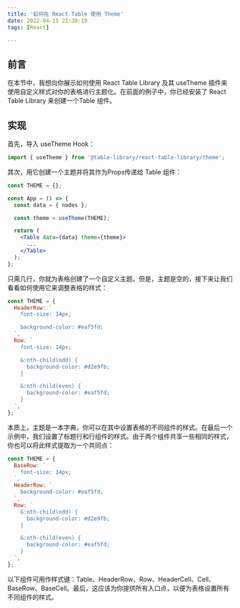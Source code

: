 ```yaml
---
title: '如何在 React Table 使用 Theme'
date: 2022-04-15 21:39:19
tags: [React]

---
```

## 前言
在本节中，我想向你展示如何使用 React Table Library 及其 useTheme 插件来使用自定义样式对你的表格进行主题化。在前面的例子中，你已经安装了 React Table Library 来创建一个Table 组件。

## 实现
首先，导入 useTheme Hook：
```jsx
import { useTheme } from '@table-library/react-table-library/theme';
```
其次，用它创建一个主题并将其作为Props传递给 Table 组件：
```jsx
const THEME = {};

const App = () => {
  const data = { nodes };

  const theme = useTheme(THEME);

  return (
    <Table data={data} theme={theme}>
      ...
    </Table>
  );
};
```
只需几行，你就为表格创建了一个自定义主题。但是，主题是空的，接下来让我们看看如何使用它来调整表格的样式：
```jsx
const THEME = {
  HeaderRow: `
    font-size: 14px;

    background-color: #eaf5fd;
  `,
  Row: `
    font-size: 14px;

    &:nth-child(odd) {
      background-color: #d2e9fb;
    }

    &:nth-child(even) {
      background-color: #eaf5fd;
    }
  `,
};
```
本质上，主题是一本字典，你可以在其中设置表格的不同组件的样式。在最后一个示例中，我们设置了标题行和行组件的样式。由于两个组件共享一些相同的样式，你也可以将此样式提取为一个共同点：
```jsx
const THEME = {
  BaseRow: `
    font-size: 14px;
  `,
  HeaderRow: `
    background-color: #eaf5fd;
  `,
  Row: `
    &:nth-child(odd) {
      background-color: #d2e9fb;
    }

    &:nth-child(even) {
      background-color: #eaf5fd;
    }
  `,
};
```
以下组件可用作样式键：Table、HeaderRow、Row、HeaderCell、Cell、BaseRow、BaseCell。最后，这应该为你提供所有入口点，以便为表格设置所有不同组件的样式。
